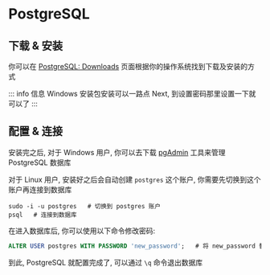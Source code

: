 # PostgreSQL

## 下载 & 安装

你可以在 [PostgreSQL: Downloads](https://www.postgresql.org/download/) 页面根据你的操作系统找到下载及安装的方式

::: info 信息
Windows 安装包安装可以一路点 Next, 到设置密码那里设置一下就可以了
:::

## 配置 & 连接

安装完之后, 对于 Windows 用户, 你可以去下载 [pgAdmin](https://www.pgadmin.org/download/) 工具来管理 PostgreSQL 数据库

对于 Linux 用户, 安装好之后会自动创建 `postgres` 这个账户, 你需要先切换到这个账户再连接到数据库

```shell
sudo -i -u postgres   # 切换到 postgres 账户
psql   # 连接到数据库
```

在进入数据库后, 你可以使用以下命令修改密码:

```sql
ALTER USER postgres WITH PASSWORD 'new_password';   # 将 new_password 替换为你想要的密码
```

到此, PostgreSQL 就配置完成了, 可以通过 `\q` 命令退出数据库